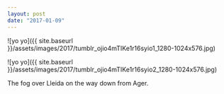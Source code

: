 ```yaml
---
layout: post
date: "2017-01-09"
---
```


![yo yo]({{ site.baseurl }}/assets/images/2017/tumblr_ojio4mTIKe1r16syio1_1280-1024x576.jpg)

![yo yo]({{ site.baseurl }}/assets/images/2017/tumblr_ojio4mTIKe1r16syio2_1280-1024x576.jpg)

The fog over Lleida on the way down from Ager.
